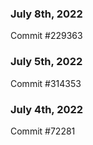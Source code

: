 ### July 8th, 2022

Commit #229363

### July 5th, 2022

Commit #314353


### July 4th, 2022

Commit #72281
